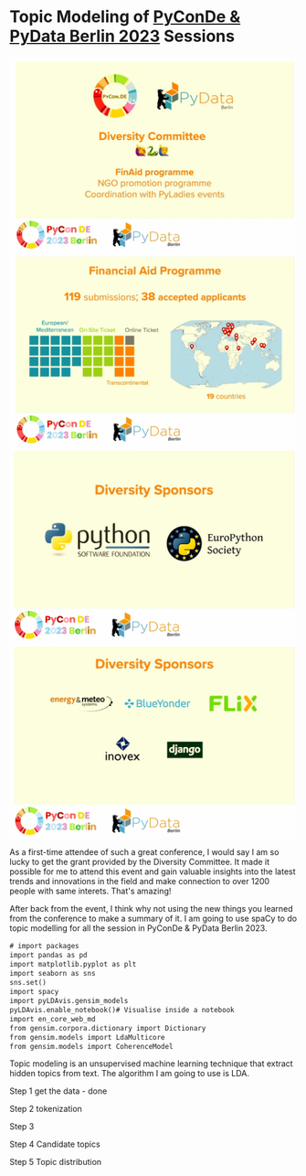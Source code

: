 # Topic Modeling of [PyConDe & PyData Berlin 2023](https://2023.pycon.de/) Sessions 



![](1.png)
![](2.png)
![](3.png)
![](4.png)


As a first-time attendee of such a great conference, I would say I am so lucky to get the grant provided by the Diversity Committee. It made it possible for me to attend this event and gain valuable insights into the latest trends and innovations in the field and make connection to over 1200 people with same interets. That's amazing!

After back from the event, I think why not using the new things you learned from the conference to make a summary of it. I am going to use spaCy to do topic modelling for all the session in PyConDe & PyData Berlin 2023.

```
# import packages
import pandas as pd
import matplotlib.pyplot as plt
import seaborn as sns
sns.set()
import spacy
import pyLDAvis.gensim_models
pyLDAvis.enable_notebook()# Visualise inside a notebook
import en_core_web_md
from gensim.corpora.dictionary import Dictionary
from gensim.models import LdaMulticore
from gensim.models import CoherenceModel
```

Topic modeling is an unsupervised machine learning technique that extract hidden topics from text. The algorithm I am going to use is LDA.

Step 1 get the data - done

Step 2 tokenization 

Step 3

Step 4 Candidate topics

Step 5 Topic distribution


